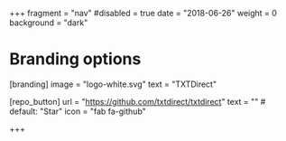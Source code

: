 +++
fragment = "nav"
#disabled = true
date = "2018-06-26"
weight = 0
background = "dark"

# Branding options
[branding]
  image = "logo-white.svg"
  text = "TXTDirect"

[repo_button]
  url = "https://github.com/txtdirect/txtdirect"
  text = "" # default: "Star"
  icon = "fab fa-github"

+++
